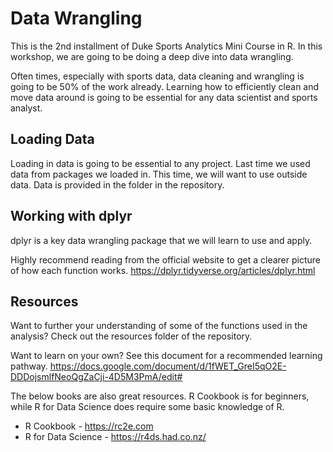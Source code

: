 # Data Wrangling


This is the 2nd installment of Duke Sports Analytics Mini Course in R.
In this workshop, we are going to be doing a deep dive into data wrangling. 

Often times, especially with sports data, data cleaning and wrangling is going 
to be 50% of the work already. Learning how to efficiently clean and move data 
around is going to be essential for any data scientist and sports analyst. 

## Loading Data

Loading in data is going to be essential to any project. Last time we used data
from packages we loaded in. This time, we will want to use outside data. 
Data is provided in the folder in the repository. 


## Working with dplyr

dplyr is a key data wrangling package that we will learn to use and apply. 

Highly recommend reading from the official website to get a clearer picture of how each function works.
https://dplyr.tidyverse.org/articles/dplyr.html 


## Resources
Want to further your understanding of some of the functions used in the
analysis? Check out the resources folder of the repository. 

Want to learn on your own? See this document for a recommended learning pathway. 
https://docs.google.com/document/d/1fWET_GreI5qO2E-DDDojsmlfNeoQgZaCji-4D5M3PmA/edit#


The below books are also great resources. R Cookbook is for beginners, while
R for Data Science does require some basic knowledge of R.

- R Cookbook - https://rc2e.com
- R for Data Science - https://r4ds.had.co.nz/


